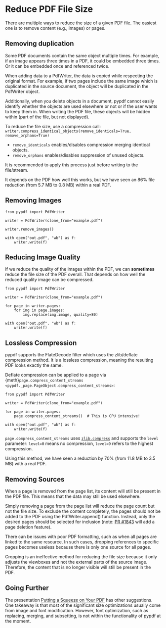 # Reduce PDF File Size

There are multiple ways to reduce the size of a given PDF file. The easiest
one is to remove content (e.g., images) or pages.

## Removing duplication

Some PDF documents contain the same object multiple times. For example, if an
image appears three times in a PDF, it could be embedded three times. Or it can
be embedded once and referenced twice.

When adding data to a PdfWriter, the data is copied while respecting the original format.
For example, if two pages include the same image which is duplicated in the source document, the object will be duplicated in the PdfWriter object.

Additionally, when you delete objects in a document, pypdf cannot easily identify whether the objects are used elsewhere or not or if the user wants to keep them in. When writing the PDF file, these objects will be hidden within (part of the file, but not displayed).

To reduce the file size, use a compression call: `writer.compress_identical_objects(remove_identicals=True, remove_orphans=True)`

* `remove_identicals` enables/disables compression merging identical objects.
* `remove_orphans` enables/disables suppression of unused objects.

It is recommended to apply this process just before writing to the file/stream.

It depends on the PDF how well this works, but we have seen an 86% file
reduction (from 5.7 MB to 0.8 MB) within a real PDF.


## Removing Images


```{testcode}
from pypdf import PdfWriter

writer = PdfWriter(clone_from="example.pdf")

writer.remove_images()

with open("out.pdf", "wb") as f:
    writer.write(f)
```

## Reducing Image Quality

If we reduce the quality of the images within the PDF, we can **sometimes**
reduce the file size of the PDF overall. That depends on how well the reduced
quality image can be compressed.

```{testcode}
from pypdf import PdfWriter

writer = PdfWriter(clone_from="example.pdf")

for page in writer.pages:
    for img in page.images:
        img.replace(img.image, quality=80)

with open("out.pdf", "wb") as f:
    writer.write(f)
```

## Lossless Compression

pypdf supports the FlateDecode filter which uses the zlib/deflate compression
method. It is a lossless compression, meaning the resulting PDF looks exactly
the same.

Deflate compression can be applied to a page via
{meth}`page.compress_content_streams <pypdf._page.PageObject.compress_content_streams>`:

```{testcode}
from pypdf import PdfWriter

writer = PdfWriter(clone_from="example.pdf")

for page in writer.pages:
    page.compress_content_streams()  # This is CPU intensive!

with open("out.pdf", "wb") as f:
    writer.write(f)
```

`page.compress_content_streams` uses [`zlib.compress`](https://docs.python.org/3/library/zlib.html#zlib.compress)
and supports the `level` parameter: `level=0` means no compression,
`level=9` refers to the highest compression.

Using this method, we have seen a reduction by 70% (from 11.8 MB to 3.5 MB)
with a real PDF.

## Removing Sources

When a page is removed from the page list, its content will still be present in
the PDF file. This means that the data may still be used elsewhere.

Simply removing a page from the page list will reduce the page count but not the
file size. To exclude the content completely, the pages should not be
added to the PDF using the PdfWriter.append() function. Instead, only the
desired pages should be selected for inclusion
(note: [PR #1843](https://github.com/py-pdf/pypdf/pull/1843) will add a page
deletion feature).

There can be issues with poor PDF formatting, such as when all pages are linked
to the same resource. In such cases, dropping references to specific pages
becomes useless because there is only one source for all pages.

Cropping is an ineffective method for reducing the file size because it only
adjusts the viewboxes and not the external parts of the source image. Therefore,
the content that is no longer visible will still be present in the PDF.

## Going Further

The presentation [Putting a Squeeze on Your PDF](https://youtube.com/watch?v=tgOABUhVwFs) has other suggestions. One takeaway is that most of the significant size optimizations usually come from image and font modification. However, font optimization, such as replacing, merging, and subsetting, is not within the functionality of pypdf at the moment.
